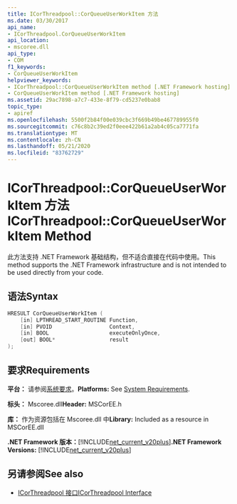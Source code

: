 ```yaml
---
title: ICorThreadpool::CorQueueUserWorkItem 方法
ms.date: 03/30/2017
api_name:
- ICorThreadpool.CorQueueUserWorkItem
api_location:
- mscoree.dll
api_type:
- COM
f1_keywords:
- CorQueueUserWorkItem
helpviewer_keywords:
- ICorThreadpool::CorQueueUserWorkItem method [.NET Framework hosting]
- CorQueueUserWorkItem method [.NET Framework hosting]
ms.assetid: 29ac7898-a7c7-433e-8f79-cd5237e0bab8
topic_type:
- apiref
ms.openlocfilehash: 5500f2b84f00e039cbc3f669b49be467789955f0
ms.sourcegitcommit: c76c8b2c39ed2f0eee422b61a2ab4c05ca7771fa
ms.translationtype: MT
ms.contentlocale: zh-CN
ms.lasthandoff: 05/21/2020
ms.locfileid: "83762729"
---
```

# <a name="icorthreadpoolcorqueueuserworkitem-method"></a><span data-ttu-id="9dd39-102">ICorThreadpool::CorQueueUserWorkItem 方法</span><span class="sxs-lookup"><span data-stu-id="9dd39-102">ICorThreadpool::CorQueueUserWorkItem Method</span></span>
<span data-ttu-id="9dd39-103">此方法支持 .NET Framework 基础结构，但不适合直接在代码中使用。</span><span class="sxs-lookup"><span data-stu-id="9dd39-103">This method supports the .NET Framework infrastructure and is not intended to be used directly from your code.</span></span>  
  
## <a name="syntax"></a><span data-ttu-id="9dd39-104">语法</span><span class="sxs-lookup"><span data-stu-id="9dd39-104">Syntax</span></span>  
  
```cpp  
HRESULT CorQueueUserWorkItem (  
    [in] LPTHREAD_START_ROUTINE Function,  
    [in] PVOID                  Context,  
    [in] BOOL                   executeOnlyOnce,  
    [out] BOOL*                 result  
);  
```  
  
## <a name="requirements"></a><span data-ttu-id="9dd39-105">要求</span><span class="sxs-lookup"><span data-stu-id="9dd39-105">Requirements</span></span>  
 <span data-ttu-id="9dd39-106">**平台：** 请参阅[系统要求](../../get-started/system-requirements.md)。</span><span class="sxs-lookup"><span data-stu-id="9dd39-106">**Platforms:** See [System Requirements](../../get-started/system-requirements.md).</span></span>  
  
 <span data-ttu-id="9dd39-107">**标头：** Mscoree.dll</span><span class="sxs-lookup"><span data-stu-id="9dd39-107">**Header:** MSCorEE.h</span></span>  
  
 <span data-ttu-id="9dd39-108">**库：** 作为资源包括在 Mscoree.dll 中</span><span class="sxs-lookup"><span data-stu-id="9dd39-108">**Library:** Included as a resource in MSCorEE.dll</span></span>  
  
 <span data-ttu-id="9dd39-109">**.NET Framework 版本：**[!INCLUDE[net_current_v20plus](../../../../includes/net-current-v20plus-md.md)]</span><span class="sxs-lookup"><span data-stu-id="9dd39-109">**.NET Framework Versions:** [!INCLUDE[net_current_v20plus](../../../../includes/net-current-v20plus-md.md)]</span></span>  
  
## <a name="see-also"></a><span data-ttu-id="9dd39-110">另请参阅</span><span class="sxs-lookup"><span data-stu-id="9dd39-110">See also</span></span>

- [<span data-ttu-id="9dd39-111">ICorThreadpool 接口</span><span class="sxs-lookup"><span data-stu-id="9dd39-111">ICorThreadpool Interface</span></span>](icorthreadpool-interface.md)
